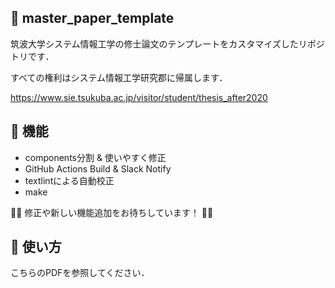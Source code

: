 ## 🦕 master_paper_template

筑波大学システム情報工学の修士論文のテンプレートをカスタマイズしたリポジトリです．

すべての権利はシステム情報工学研究郡に帰属します．

https://www.sie.tsukuba.ac.jp/visitor/student/thesis_after2020

## 🦕 機能

- components分割 & 使いやすく修正
- GitHub Actions Build & Slack Notify
- textlintによる自動校正
- make

<!-- textlint-disable -->
🦕🦕 修正や新しい機能追加をお待ちしています！ 🦕🦕
<!-- textlint-enable -->

## 🦕 使い方

こちらのPDFを参照してください．

